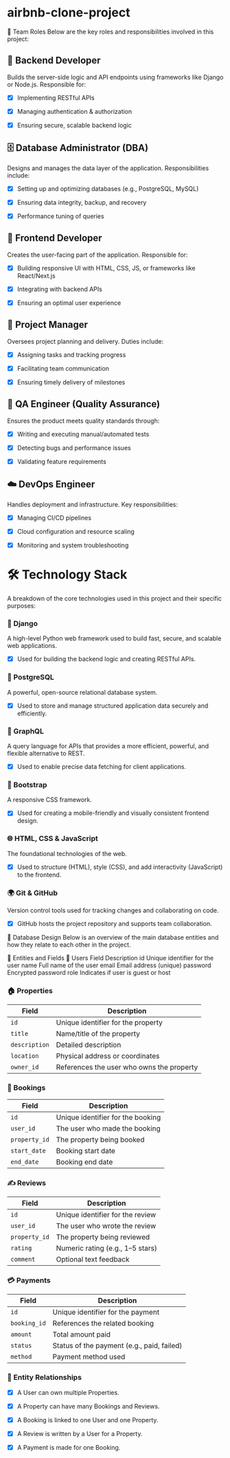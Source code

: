 # airbnb-clone-project
👥 Team Roles
Below are the key roles and responsibilities involved in this project:

## 🔧 Backend Developer
Builds the server-side logic and API endpoints using frameworks like Django or Node.js. Responsible for:

 - [x] Implementing RESTful APIs

 - [x] Managing authentication & authorization

 - [x] Ensuring secure, scalable backend logic

## 🗄️ Database Administrator (DBA)
Designs and manages the data layer of the application. Responsibilities include:

-  [x] Setting up and optimizing databases (e.g., PostgreSQL, MySQL)

-  [x] Ensuring data integrity, backup, and recovery

-  [x] Performance tuning of queries

## 🎨 Frontend Developer
Creates the user-facing part of the application. Responsible for:

-  [x] Building responsive UI with HTML, CSS, JS, or frameworks like React/Next.js

-  [x] Integrating with backend APIs

-  [x] Ensuring an optimal user experience

## 🧠 Project Manager
Oversees project planning and delivery. Duties include:

-  [x] Assigning tasks and tracking progress

-  [x] Facilitating team communication

-  [x] Ensuring timely delivery of milestones

## 🧪 QA Engineer (Quality Assurance)
Ensures the product meets quality standards through:

-  [x] Writing and executing manual/automated tests

-  [x] Detecting bugs and performance issues

-  [x] Validating feature requirements

## ☁️ DevOps Engineer
Handles deployment and infrastructure. Key responsibilities:

-  [x] Managing CI/CD pipelines

-  [x] Cloud configuration and resource scaling

-  [x] Monitoring and system troubleshooting

# 🛠️ Technology Stack
A breakdown of the core technologies used in this project and their specific purposes:

### 🐍 Django
A high-level Python web framework used to build fast, secure, and scalable web applications.
- [x]  Used for building the backend logic and creating RESTful APIs.

### 🐘 PostgreSQL
A powerful, open-source relational database system.
- [x] Used to store and manage structured application data securely and efficiently.

### 🔁 GraphQL
A query language for APIs that provides a more efficient, powerful, and flexible alternative to REST.
- [x] Used to enable precise data fetching for client applications.

### 🎨 Bootstrap
A responsive CSS framework.
- [x] Used for creating a mobile-friendly and visually consistent frontend design.

### 🌐 HTML, CSS & JavaScript
The foundational technologies of the web.
- [x] Used to structure (HTML), style (CSS), and add interactivity (JavaScript) to the frontend.

### 🌍 Git & GitHub
Version control tools used for tracking changes and collaborating on code.
- [x] GitHub hosts the project repository and supports team collaboration.


🧩 Database Design
Below is an overview of the main database entities and how they relate to each other in the project.

📘 Entities and Fields
👤 Users
Field	Description
id	Unique identifier for the user
name	Full name of the user
email	Email address (unique)
password	Encrypted password
role	Indicates if user is guest or host

### 🏠 Properties

| Field         | Description                                |
|---------------|--------------------------------------------|
| `id`          | Unique identifier for the property         |
| `title`       | Name/title of the property                 |
| `description` | Detailed description                       |
| `location`    | Physical address or coordinates            |
| `owner_id`    | References the user who owns the property  |


### 📅 Bookings

| Field         | Description                          |
|---------------|--------------------------------------|
| `id`          | Unique identifier for the booking    |
| `user_id`     | The user who made the booking        |
| `property_id` | The property being booked            |
| `start_date`  | Booking start date                   |
| `end_date`    | Booking end date                     |


### ✍️ Reviews

| Field         | Description                          |
|---------------|--------------------------------------|
| `id`          | Unique identifier for the review     |
| `user_id`     | The user who wrote the review        |
| `property_id` | The property being reviewed          |
| `rating`      | Numeric rating (e.g., 1–5 stars)     |
| `comment`     | Optional text feedback               |


### 💳 Payments

| Field       | Description                                 |
|-------------|---------------------------------------------|
| `id`        | Unique identifier for the payment           |
| `booking_id`| References the related booking              |
| `amount`    | Total amount paid                           |
| `status`    | Status of the payment (e.g., paid, failed)  |
| `method`    | Payment method used                         |



### 🔗 Entity Relationships
- [x] A User can own multiple Properties.

- [x] A Property can have many Bookings and Reviews.

- [x] A Booking is linked to one User and one Property.

- [x] A Review is written by a User for a Property.

- [x] A Payment is made for one Booking.
